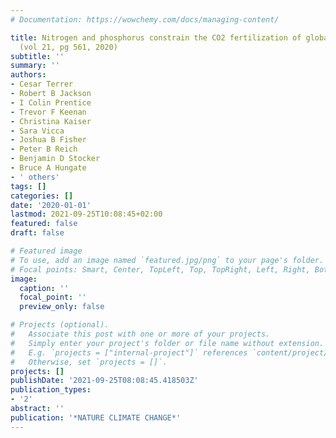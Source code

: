 ```yaml
---
# Documentation: https://wowchemy.com/docs/managing-content/

title: Nitrogen and phosphorus constrain the CO2 fertilization of global plant biomass
  (vol 21, pg 561, 2020)
subtitle: ''
summary: ''
authors:
- Cesar Terrer
- Robert B Jackson
- I Colin Prentice
- Trevor F Keenan
- Christina Kaiser
- Sara Vicca
- Joshua B Fisher
- Peter B Reich
- Benjamin D Stocker
- Bruce A Hungate
- ' others'
tags: []
categories: []
date: '2020-01-01'
lastmod: 2021-09-25T10:08:45+02:00
featured: false
draft: false

# Featured image
# To use, add an image named `featured.jpg/png` to your page's folder.
# Focal points: Smart, Center, TopLeft, Top, TopRight, Left, Right, BottomLeft, Bottom, BottomRight.
image:
  caption: ''
  focal_point: ''
  preview_only: false

# Projects (optional).
#   Associate this post with one or more of your projects.
#   Simply enter your project's folder or file name without extension.
#   E.g. `projects = ["internal-project"]` references `content/project/deep-learning/index.md`.
#   Otherwise, set `projects = []`.
projects: []
publishDate: '2021-09-25T08:08:45.418503Z'
publication_types:
- '2'
abstract: ''
publication: '*NATURE CLIMATE CHANGE*'
---
```


